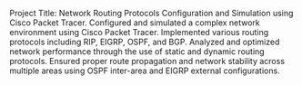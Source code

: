 Project Title: Network Routing Protocols Configuration and Simulation using Cisco Packet Tracer.
Configured and simulated a complex network environment using Cisco Packet Tracer.
Implemented various routing protocols including RIP, EIGRP, OSPF, and BGP.
Analyzed and optimized network performance through the use of static and dynamic routing protocols.
Ensured proper route propagation and network stability across multiple areas using OSPF inter-area and EIGRP external configurations.
